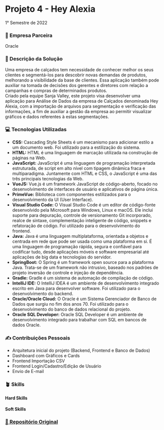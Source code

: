 # Projeto 4 - Hey Alexia
1° Semestre de 2022 <br/>

### :office: Empresa Parceira
Oracle <br/>

### :dart:	Descrição da Solução
Uma empresa de calçados tem necessidade de conhecer melhor os seus clientes e segmentá-los para descobrir novas demandas de produtos, melhorando a visibilidade da base de clientes. Essa aplicação também pode auxiliar na tomada de decisões dos gerentes e diretores com relação a campanhas e compras de determinados produtos. <br/>
Criado pela equipe Sanja Valley, este projeto visa desenvolver uma aplicação para Análise de Dados da empresa de Calçados denominada Hey Alexia, com a importação de arquivos para segmentação e verificação das informações, a fim de auxiliar a gestão da empresa ao permitir visualizar gráficos e dados referentes à estas segmentações.

### :computer:	Tecnologias Utilizadas
- **CSS:** Cascading Style Sheets é um mecanismo para adicionar estilo a um documento web. Foi utilizado para a estilização do sistema.
- **HTML:** HTML é uma linguagem de marcação utilizada na construção de páginas na Web.
- **JavaScript:** JavaScript é uma linguagem de programação interpretada estruturada, de script em alto nível com tipagem dinâmica fraca e multiparadigma. Juntamente com HTML e CSS, o JavaScript é uma das três principais tecnologias da Web.
- **VueJS:** Vue.js é um framework JavaScript de código-aberto, focado no desenvolvimento de interfaces de usuário e aplicativos de página única.
- **PrimeVue:** Biblioteca com componentes estilizados para o desenvolvimento da UI (User Interface).
- **Visual Studio Code:** O Visual Studio Code é um editor de código-fonte desenvolvido pela Microsoft para Windows, Linux e macOS. Ele inclui suporte para depuração, controle de versionamento Git incorporado, realce de sintaxe, complementação inteligente de código, snippets e refatoração de código. Foi utilizado para o desenvolvimento do frontend.
- **Java:** Java é uma linguagem multiplataforma, orientada a objetos e centrada em rede que pode ser usada como uma plataforma em si. É uma linguagem de programação rápida, segura e confiável para codificar tudo, desde aplicações móveis e software empresarial até aplicações de big data e tecnologias do servidor.
- **SpringBoot:** O Spring é um framework open source para a plataforma Java. Trata-se de um framework não intrusivo, baseado nos padrões de projeto inversão de controle e injeção de dependência.
- **Gradle:** Gradle é um sistema de automação de compilação de código.
- **IntelliJ IDE:** O IntelliJ IDEA é um ambiente de desenvolvimento integrado escrito em Java para desenvolver software. Foi utilizado para o desenvolvimento do backend.
- **Oracle/Oracle Cloud:** O Oracle é um Sistema Gerenciador de Banco de Dados que surgiu no fim dos anos 70. Foi utilizado para o desenvolvimento do banco de dados relacional do projeto.
- **Oracle SQL Developer:** Oracle SQL Developer é um ambiente de desenvolvimento integrado para trabalhar com SQL em bancos de dados Oracle.

### :writing_hand: Contribuições Pessoais
- Arquitetura inicial do projeto (Backend, Frontend e Banco de Dados)
- Dashboard com Gráficos e Cards
- Frontend Importação CSV
- Frontend Login/Cadastro/Edição de Usuário
- Envio de E-mail

### :potted_plant: Skills
#### Hard Skills

#### Soft Skills

### <a href="https://github.com/EquipeFatec/api"> :link: Repositório Original </a>
